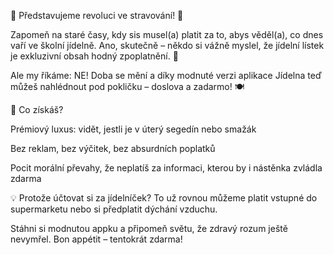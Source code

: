 🎉 Představujeme revoluci ve stravování! 🎉

Zapomeň na staré časy, kdy sis musel(a) platit za to, abys věděl(a), co dnes vaří ve školní jídelně. Ano, skutečně – někdo si vážně myslel, že jídelní lístek je exkluzivní obsah hodný zpoplatnění. 🤑

Ale my říkáme: NE! Doba se mění a díky modnuté verzi aplikace Jídelna teď můžeš nahlédnout pod pokličku – doslova a zadarmo! 🍽️

📲 Co získáš?

Prémiový luxus: vidět, jestli je v úterý segedín nebo smažák

Bez reklam, bez výčitek, bez absurdních poplatků

Pocit morální převahy, že neplatíš za informaci, kterou by i nástěnka zvládla zdarma

💡 Protože účtovat si za jídelníček? To už rovnou můžeme platit vstupné do supermarketu nebo si předplatit dýchání vzduchu.

Stáhni si modnutou appku a připomeň světu, že zdravý rozum ještě nevymřel. Bon appétit – tentokrát zdarma!
